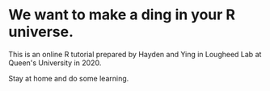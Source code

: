 # We want to make a ding in your R universe. 

This is an online R tutorial prepared by Hayden and Ying in Lougheed Lab at Queen's University in 2020.

Stay at home and do some learning.
